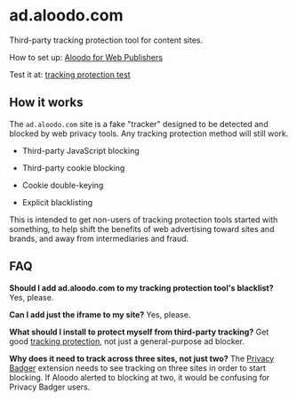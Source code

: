 ad.aloodo.com
=============

Third-party tracking protection tool for content sites.

How to set up: [Aloodo for Web Publishers](https://www.aloodo.org/publishers/)

Test it at: [tracking protection test](http://www.aloodo.org/test/)


How it works
------------

The `ad.aloodo.com` site is a fake "tracker" designed to be detected and blocked by web privacy tools.  Any tracking protection method will still work.

 * Third-party JavaScript blocking

 * Third-party cookie blocking

 * Cookie double-keying

 * Explicit blacklisting

This is intended to get non-users of tracking protection tools started with something, to help shift the benefits of web advertising toward sites and brands, and away from intermediaries and fraud.


FAQ
---

**Should I add ad.aloodo.com to my tracking protection tool's blacklist?** Yes, please.

**Can I add just the iframe to my site?** Yes, please.

**What should I install to protect myself from third-party tracking?**  Get good [tracking protection](http://www.aloodo.org/protection/), not just
a general-purpose ad blocker.

**Why does it need to track across three sites, not just two?** The [Privacy Badger](https://www.eff.org/privacybadger) extension needs to see tracking on three sites in order to start blocking.  If Aloodo alerted to blocking at two, it would be confusing for Privacy Badger users.

